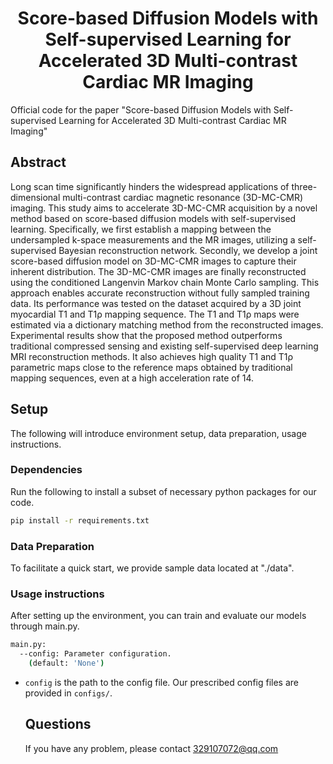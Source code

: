 <h1 align="center">Score-based Diffusion Models with Self-supervised Learning for Accelerated 3D Multi-contrast Cardiac MR Imaging</h1>

<p align="center">

</p>

    
Official code for the paper "Score-based Diffusion Models with Self-supervised Learning for Accelerated 3D Multi-contrast Cardiac MR Imaging"

## Abstract <a name = "Abstract"></a>

Long scan time significantly hinders the widespread applications of three-dimensional multi-contrast cardiac magnetic resonance (3D-MC-CMR) imaging. This study aims to accelerate 3D-MC-CMR acquisition by a novel method based on score-based diffusion models with self-supervised learning. Specifically, we first establish a mapping between the undersampled k-space measurements and the MR images, utilizing a self-supervised Bayesian reconstruction network. Secondly, we develop a joint score-based diffusion model on 3D-MC-CMR images to capture their inherent distribution. The 3D-MC-CMR images are finally reconstructed using the conditioned Langenvin Markov chain Monte Carlo sampling. This approach enables accurate reconstruction without fully sampled training data. Its performance was tested on the dataset acquired by a 3D joint myocardial T1 and T1ρ mapping sequence. The T1 and T1ρ maps were estimated via a dictionary matching method from the reconstructed images. Experimental results show that the proposed method outperforms traditional compressed sensing and existing self-supervised deep learning MRI reconstruction methods. It also achieves high quality T1 and T1ρ parametric maps close to the reference maps obtained by traditional mapping sequences, even at a high acceleration rate of 14.

## Setup 
The following will introduce environment setup, data preparation, usage instructions.

### Dependencies
Run the following to install a subset of necessary python packages for our code.

```sh
pip install -r requirements.txt
```

### Data Preparation
To facilitate a quick start, we provide sample data located at "./data".

### Usage instructions
After setting up the environment, you can train and evaluate our models through main.py.

```sh
main.py:
  --config: Parameter configuration.
    (default: 'None')
```

* `config` is the path to the config file. Our prescribed config files are provided in `configs/`.
  ## Questions
  If you have any problem, please contact 329107072@qq.com
